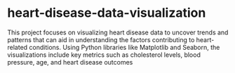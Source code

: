 # heart-disease-data-visualization
This project focuses on visualizing heart disease data to uncover trends and patterns that can aid in understanding the factors contributing to heart-related conditions. Using Python libraries like Matplotlib and Seaborn, the visualizations include key metrics such as cholesterol levels, blood pressure, age, and heart disease outcomes
